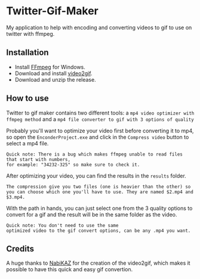 # Twitter-Gif-Maker
 My application to help with encoding and converting videos to gif to use on twitter with ffmpeg.

## Installation
* Install [FFmpeg](http://ffmpeg.zeranoe.com/builds/) for Windows.
* Download and install [video2gif](https://github.com/NabiKAZ/video2gif).
* Download and unzip the release.
## How to use
Twitter to gif maker contains two different tools: a `mp4 video optimizer with ffmpeg method` and a `mp4 file converter to gif with 3 options of quality`

Probably you'll want to optimize your video first before converting it to mp4, so open the `EnconderProject.exe` and click in the `Compress video` button to select a mp4 file.
```
Quick note: There is a bug which makes ffmpeg unable to read files that start with numbers, 
for example: "34232-325" so make sure to check it.
```
After optimizing your video, you can find the results in the `results` folder.
```
The compression give you two files (one is heavier than the other) so 
you can choose which one you'll have to use. They are named $2.mp4 and $3.mp4.
```
With the path in hands, you can just select one from the 3 quality options to convert for a gif and the result will be in the same folder as the video.
```
Quick note: You don't need to use the same 
optimized video to the gif convert options, can be any .mp4 you want.
```

## Credits

A huge thanks to [NabiKAZ](https://github.com/NabiKAZ) for the creation of the video2gif, which makes it possible to have this quick and easy gif convertion.

